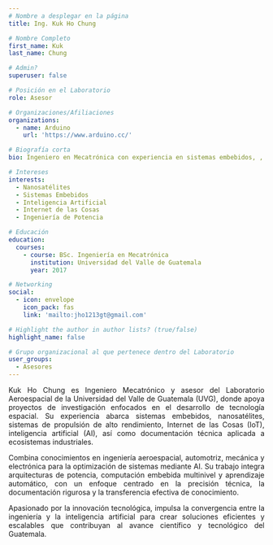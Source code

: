 ```yaml
---
# Nombre a desplegar en la página
title: Ing. Kuk Ho Chung

# Nombre Completo
first_name: Kuk 
last_name: Chung

# Admin?
superuser: false

# Posición en el Laboratorio
role: Asesor 

# Organizaciones/Afiliaciones
organizations:
  - name: Arduino
    url: 'https://www.arduino.cc/'

# Biografía corta
bio: Ingeniero en Mecatrónica con experiencia en sistemas embebidos, , sistemas de propulsión de alto rendimiento, Internet de las Cosas (IoT), inteligencia artificial y documentación técnica para ecosistemas industriales.

# Intereses 
interests:
  - Nanosatélites
  - Sistemas Embebidos
  - Inteligencia Artificial
  - Internet de las Cosas
  - Ingeniería de Potencia

# Educación
education:
  courses:
    - course: BSc. Ingeniería en Mecatrónica
      institution: Universidad del Valle de Guatemala
      year: 2017

# Networking
social:
  - icon: envelope
    icon_pack: fas
    link: 'mailto:jho1213gt@gmail.com'

# Highlight the author in author lists? (true/false)
highlight_name: false

# Grupo organizacional al que pertenece dentro del Laboratorio
user_groups:
  - Asesores 
---
```


<div style="text-align: justify;">

Kuk Ho Chung es Ingeniero Mecatrónico y asesor del Laboratorio Aeroespacial de la Universidad del Valle de Guatemala (UVG), donde apoya proyectos de investigación enfocados en el desarrollo de tecnología espacial. Su experiencia abarca sistemas embebidos, nanosatélites, sistemas de propulsión de alto rendimiento, Internet de las Cosas (IoT), inteligencia artificial (AI), así como documentación técnica aplicada a ecosistemas industriales.  

Combina conocimientos en ingeniería aeroespacial, automotriz, mecánica y electrónica para la optimización de sistemas mediante AI. Su trabajo integra arquitecturas de potencia, computación embebida multinivel y aprendizaje automático, con un enfoque centrado en la precisión técnica, la documentación rigurosa y la transferencia efectiva de conocimiento.  

Apasionado por la innovación tecnológica, impulsa la convergencia entre la ingeniería y la inteligencia artificial para crear soluciones eficientes y escalables que contribuyan al avance científico y tecnológico del Guatemala.  

</div>
